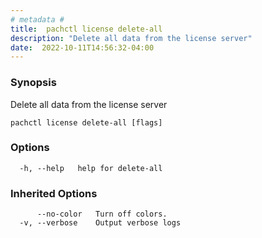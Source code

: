 ```yaml
---
# metadata # 
title:  pachctl license delete-all
description: "Delete all data from the license server"
date:  2022-10-11T14:56:32-04:00
---
```


### Synopsis

Delete all data from the license server

```
pachctl license delete-all [flags]
```

### Options

```
  -h, --help   help for delete-all
```

### Inherited Options

```
      --no-color   Turn off colors.
  -v, --verbose    Output verbose logs
```

